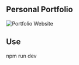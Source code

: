 ## Personal Portfolio

![Portfolio Website](https://i.ibb.co/WgPMpts/image.png)

## Use

npm run dev
